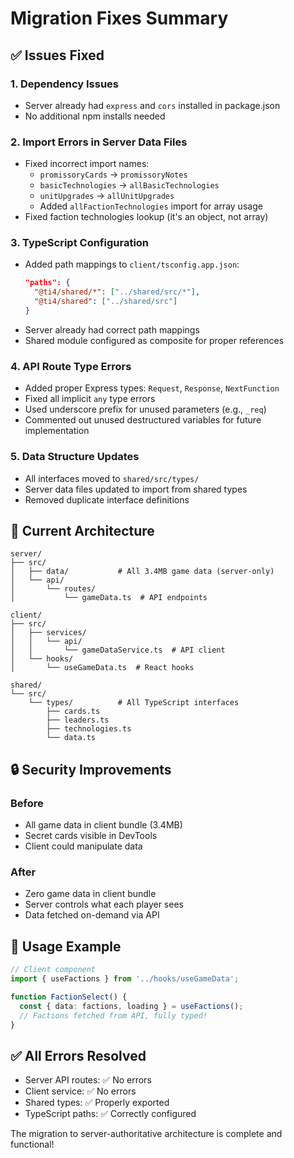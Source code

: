 # Migration Fixes Summary

## ✅ Issues Fixed

### 1. **Dependency Issues**
- Server already had `express` and `cors` installed in package.json
- No additional npm installs needed

### 2. **Import Errors in Server Data Files**
- Fixed incorrect import names:
  - `promissoryCards` → `promissoryNotes`
  - `basicTechnologies` → `allBasicTechnologies`
  - `unitUpgrades` → `allUnitUpgrades`
  - Added `allFactionTechnologies` import for array usage
- Fixed faction technologies lookup (it's an object, not array)

### 3. **TypeScript Configuration**
- Added path mappings to `client/tsconfig.app.json`:
  ```json
  "paths": {
    "@ti4/shared/*": ["../shared/src/*"],
    "@ti4/shared": ["../shared/src"]
  }
  ```
- Server already had correct path mappings
- Shared module configured as composite for proper references

### 4. **API Route Type Errors**
- Added proper Express types: `Request`, `Response`, `NextFunction`
- Fixed all implicit `any` type errors
- Used underscore prefix for unused parameters (e.g., `_req`)
- Commented out unused destructured variables for future implementation

### 5. **Data Structure Updates**
- All interfaces moved to `shared/src/types/`
- Server data files updated to import from shared types
- Removed duplicate interface definitions

## 📁 Current Architecture

```
server/
├── src/
│   ├── data/           # All 3.4MB game data (server-only)
│   └── api/
│       └── routes/
│           └── gameData.ts  # API endpoints

client/
├── src/
│   ├── services/
│   │   └── api/
│   │       └── gameDataService.ts  # API client
│   └── hooks/
│       └── useGameData.ts  # React hooks

shared/
└── src/
    └── types/          # All TypeScript interfaces
        ├── cards.ts
        ├── leaders.ts
        ├── technologies.ts
        └── data.ts
```

## 🔒 Security Improvements

### Before
- All game data in client bundle (3.4MB)
- Secret cards visible in DevTools
- Client could manipulate data

### After
- Zero game data in client bundle
- Server controls what each player sees
- Data fetched on-demand via API

## 🚀 Usage Example

```typescript
// Client component
import { useFactions } from '../hooks/useGameData';

function FactionSelect() {
  const { data: factions, loading } = useFactions();
  // Factions fetched from API, fully typed!
}
```

## ✅ All Errors Resolved

- Server API routes: ✅ No errors
- Client service: ✅ No errors  
- Shared types: ✅ Properly exported
- TypeScript paths: ✅ Correctly configured

The migration to server-authoritative architecture is complete and functional!